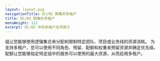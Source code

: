 ```yaml
---
layout: layout.pug
navigationTitle: DC/OS 群集的多租户
title: DC/OS 群集的多租户
menuWeight: 112
excerpt: DC/OS 中的多租户支持简介
---
```

组让您能够使用逻辑集合来分配和限制特定团队、项目或业务线的资源消耗。
为支持多租户，您可以使用不同角色、预留、配额和权重来预留资源并确定优先级。
配额让您能够指定特定组中的服务可以使用的最大资源，从而启用多租户。

